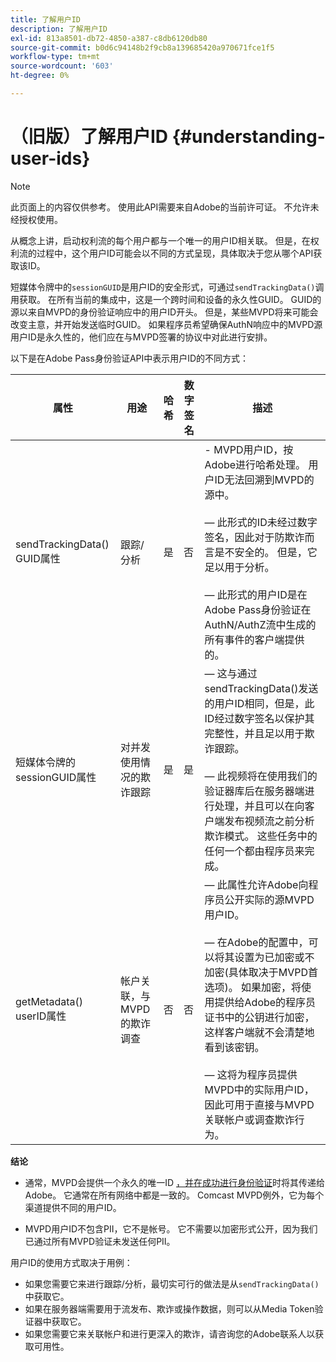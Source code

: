 ```yaml
---
title: 了解用户ID
description: 了解用户ID
exl-id: 813a8501-db72-4850-a387-c8db6120db80
source-git-commit: b0d6c94148b2f9cb8a139685420a970671fce1f5
workflow-type: tm+mt
source-wordcount: '603'
ht-degree: 0%

---
```


# （旧版）了解用户ID {#understanding-user-ids}

>[!NOTE]
>
>此页面上的内容仅供参考。 使用此API需要来自Adobe的当前许可证。 不允许未经授权使用。

从概念上讲，启动权利流的每个用户都与一个唯一的用户ID相关联。 但是，在权利流的过程中，这个用户ID可能会以不同的方式呈现，具体取决于您从哪个API获取该ID。

短媒体令牌中的`sessionGUID`是用户ID的安全形式，可通过`sendTrackingData()`调用获取。 在所有当前的集成中，这是一个跨时间和设备的永久性GUID。 GUID的源以来自MVPD的身份验证响应中的用户ID开头。 但是，某些MVPD将来可能会改变主意，并开始发送临时GUID。 如果程序员希望确保AuthN响应中的MVPD源用户ID是永久性的，他们应在与MVPD签署的协议中对此进行安排。

以下是在Adobe Pass身份验证API中表示用户ID的不同方式：

| 属性 | 用途 | 哈希 | 数字签名 | 描述 |
| --- | --- | --- | --- | --- |
| sendTrackingData() GUID属性 | 跟踪/分析 | 是 | 否 | - MVPD用户ID，按Adobe进行哈希处理。 用户ID无法回溯到MVPD的源中。</br> </br> — 此形式的ID未经过数字签名，因此对于防欺诈而言是不安全的。 但是，它足以用于分析。 </br> </br> — 此形式的用户ID是在Adobe Pass身份验证在AuthN/AuthZ流中生成的所有事件的客户端提供的。 |
| 短媒体令牌的sessionGUID属性 | 对并发使用情况的欺诈跟踪 | 是 | 是 |  — 这与通过sendTrackingData()发送的用户ID相同，但是，此ID经过数字签名以保护其完整性，并且足以用于欺诈跟踪。</br> </br> — 此视频将在使用我们的验证器库后在服务器端进行处理，并且可以在向客户端发布视频流之前分析欺诈模式。  这些任务中的任何一个都由程序员来完成。 |
| getMetadata() userID属性 | 帐户关联，与MVPD的欺诈调查 | 否 | 否 |  — 此属性允许Adobe向程序员公开实际的源MVPD用户ID。</br> </br> — 在Adobe的配置中，可以将其设置为已加密或不加密(具体取决于MVPD首选项)。 如果加密，将使用提供给Adobe的程序员证书中的公钥进行加密，这样客户端就不会清楚地看到该密钥。</br> </br> — 这将为程序员提供MVPD中的实际用户ID，因此可用于直接与MVPD关联帐户或调查欺诈行为。 |


**结论**

* 通常，MVPD会提供一个永久的唯一ID <u>，并在成功进行身份验证</u>时将其传递给Adobe。 它通常在所有网络中都是一致的。 Comcast MVPD例外，它为每个渠道提供不同的用户ID。

* MVPD用户ID不包含PII，它不是帐号。 它不需要以加密形式公开，因为我们已通过所有MVPD验证未发送任何PII。

用户ID的使用方式取决于用例：

* 如果您需要它来进行跟踪/分析，最切实可行的做法是从`sendTrackingData()`中获取它。
* 如果在服务器端需要用于流发布、欺诈或操作数据，则可以从Media Token验证器中获取它。
* 如果您需要它来关联帐户和进行更深入的欺诈，请咨询您的Adobe联系人以获取可用性。
